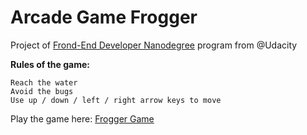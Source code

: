 # Arcade Game Frogger

Project of [Frond-End Developer Nanodegree](https://br.udacity.com/course/front-end-web-developer-nanodegree--nd001-br-advanced) program from @Udacity

**Rules of the game:**
```
Reach the water
Avoid the bugs
Use up / down / left / right arrow keys to move
```
Play the game here:
[Frogger Game](https://mrodrigochaves.github.io/frontend-nanodegree-arcade-game-frogger/)
